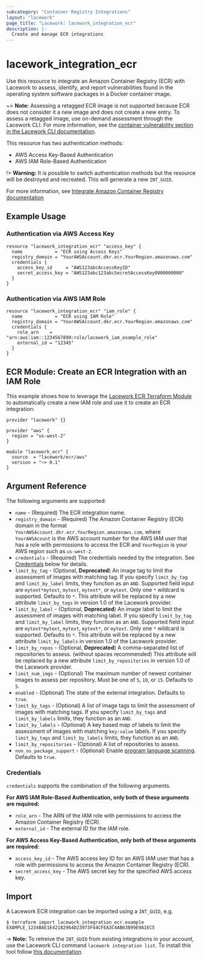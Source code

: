 ```yaml
---
subcategory: "Container Registry Integrations"
layout: "lacework"
page_title: "Lacework: lacework_integration_ecr"
description: |-
  Create and manage ECR integrations
---
```


# lacework\_integration\_ecr

Use this resource to integrate an Amazon Container Registry (ECR) with Lacework to assess, identify,
and report vulnerabilities found in the operating system software packages in a Docker container
image.

~> **Note:** Assessing a retagged ECR image is not supported because ECR does not consider it a new
image and does not create a new entry. To assess a retagged image, use on-demand assessment through
the Lacework CLI. For more information, see the [container vulnerability section in the Lacework CLI
documentation](https://github.com/lacework/go-sdk/wiki/CLI-Documentation#container-vulnerability-assessments).

This resource has two authentication methods:

* AWS Access Key-Based Authentication
* AWS IAM Role-Based Authentication

!> **Warning:** It is possible to switch authentication methods but the resource
will be destroyed and recreated. This will generate a new `INT_GUID`.

For more information, see [Integrate Amazon Container Registry documentation](https://docs.lacework.com/integrate-amazon-container-registry)

## Example Usage

### Authentication via AWS Access Key
```hcl
resource "lacework_integration_ecr" "access_key" {
  name            = "ECR using Access Keys"
  registry_domain = "YourAWSAccount.dkr.ecr.YourRegion.amazonaws.com"
  credentials {
    access_key_id     = "AWS123abcAccessKeyID"
    secret_access_key = "AWS123abc123abcSecretAccessKey0000000000"
  }
}
```

### Authentication via AWS IAM Role
```hcl
resource "lacework_integration_ecr" "iam_role" {
  name            = "ECR using IAM Role"
  registry_domain = "YourAWSAccount.dkr.ecr.YourRegion.amazonaws.com"
  credentials {
    role_arn    = "arn:aws:iam::1234567890:role/lacework_iam_example_role"
    external_id = "12345"
  }
}
```

## ECR Module: Create an ECR Integration with an IAM Role

This example shows how to leverage the [Lacework ECR Terraform Module](https://registry.terraform.io/modules/lacework/ecr/aws/latest)
to automatically create a new IAM role and use it to create an ECR integration:

```hcl
provider "lacework" {}

provider "aws" {
  region = "us-west-2"
}

module "lacework_ecr" {
  source  = "lacework/ecr/aws"
  version = "~> 0.1"
}
```

## Argument Reference

The following arguments are supported:

* `name` - (Required) The ECR integration name.
* `registry_domain` - (Required) The Amazon Container Registry (ECR) domain in the format `YourAWSAccount.dkr.ecr.YourRegion.amazonaws.com`, where `YourAWSAcount` is the AWS account number for the AWS IAM user that has a role with permissions to access the ECR and `YourRegion` is your AWS region such as `us-west-2`.
* `credentials` - (Required) The credentials needed by the integration. See [Credentials](#credentials) below for details.
* `limit_by_tag` - (Optional, **Deprecated**) An image tag to limit the assessment of images with matching tag. If you specify `limit_by_tag` and `limit_by_label` limits, they function as an `AND`. Supported field input are `mytext*mytext`, `mytext`, `mytext*`, or `mytext`. Only one `*` wildcard is supported. Defaults to `*`. This attribute will be replaced by a new attribute `limit_by_tags` in version 1.0 of the Lacework provider.
* `limit_by_label` - (Optional, **Deprecated**) An image label to limit the assessment of images with matching label. If you specify `limit_by_tag` and `limit_by_label` limits, they function as an `AND`. Supported field input are `mytext*mytext`, `mytext`, `mytext*`, or `mytext`. Only one `*` wildcard is supported. Defaults to `*`. This attribute will be replaced by a new attribute `limit_by_labels` in version 1.0 of the Lacework provider.
* `limit_by_repos` - (Optional, **Deprecated**) A comma-separated list of repositories to assess. (without spaces recommended) This attribute will be replaced by a new attribute `limit_by_repositories` in version 1.0 of the Lacework provider.
* `limit_num_imgs` - (Optional) The maximum number of newest container images to assess per repository. Must be one of `5`, `10`, or `15`. Defaults to `5`.
* `enabled` - (Optional) The state of the external integration. Defaults to `true`.
* `limit_by_tags` - (Optional) A list of image tags to limit the assessment of images with matching tags. If you specify `limit_by_tags` and `limit_by_labels` limits, they function as an `AND`.
* `limit_by_labels` - (Optional) A key based map of labels to limit the assessment of images with matching `key:value` labels. If you specify `limit_by_tags` and `limit_by_labels` limits, they function as an `AND`.
* `limit_by_repositories` - (Optional) A list of repositories to assess.
* `non_os_package_support` - (Optional) Enable [program language scanning](https://docs.lacework.com/container-image-support#language-libraries-support). Defaults to `true`.

### Credentials

`credentials` supports the combination of the following arguments.

**For AWS IAM Role-Based Authentication, only both of these arguments are required:**
* `role_arn` - The ARN of the IAM role with permissions to access the Amazon Container Registry (ECR).
* `external_id` - The external ID for the IAM role.

**For AWS Access Key-Based Authentication, only both of these arguments are required:**
* `access_key_id` - The AWS access key ID for an AWS IAM user that has a role with permissions to access the Amazon Container Registry (ECR).
* `secret_access_key` - The AWS secret key for the specified AWS access key.

## Import

A Lacework ECR integration can be imported using a `INT_GUID`, e.g.

```
$ terraform import lacework_integration_ecr.example EXAMPLE_1234BAE1E42182964D23973F44CFEA3C4AB63B99E9A1EC5
```
-> **Note:** To retreive the `INT_GUID` from existing integrations in your account, use the
	Lacework CLI command `lacework integration list`. To install this tool follow
	[this documentation](https://docs.lacework.com/cli/).



